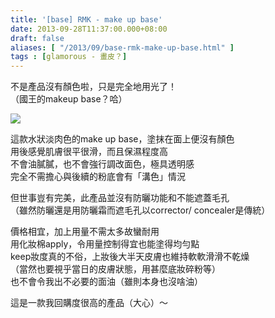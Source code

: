 ```yaml
---
title: '[base] RMK - make up base'
date: 2013-09-28T11:37:00.000+08:00
draft: false
aliases: [ "/2013/09/base-rmk-make-up-base.html" ]
tags : [glamorous - 畫皮？]
---
```


不是產品沒有顏色啦，只是完全地用光了！  
（國王的makeup base？哈）  

[![](https://2.bp.blogspot.com/-nLtEXZjqV5Y/XCOJASOBIaI/AAAAAAAABzI/oYOi32sS2xETMjvOo-5qNdz0tTB_J8sqgCLcBGAs/s640/p3.jpg)](https://2.bp.blogspot.com/-nLtEXZjqV5Y/XCOJASOBIaI/AAAAAAAABzI/oYOi32sS2xETMjvOo-5qNdz0tTB_J8sqgCLcBGAs/s1600/p3.jpg)

  
這款水狀淡肉色的make up base，塗抹在面上便沒有顏色  
用後感覺肌膚很平很滑，而且保濕程度高  
不會油膩膩，也不會強行調改面色，極具透明感  
完全不需擔心與後續的粉底會有「溝色」情況  
  
但世事豈有完美，此產品並沒有防曬功能和不能遮蓋毛孔  
（雖然防曬還是用防曬霜而遮毛孔以corrector/ concealer是傳統）  
  
價格相宜，加上用量不需太多故蠻耐用  
用化妝棉apply，令用量控制得宜也能塗得均勻點  
keep妝度真的不俗，上妝後大半天皮膚也維持軟軟滑滑不乾燥  
（當然也要視乎當日的皮膚狀態，用甚麼底妝碎粉等）  
也不會令我出不必要的面油（雖則本身也沒啥油）  
  
  
這是一款我回購度很高的產品（大心）～